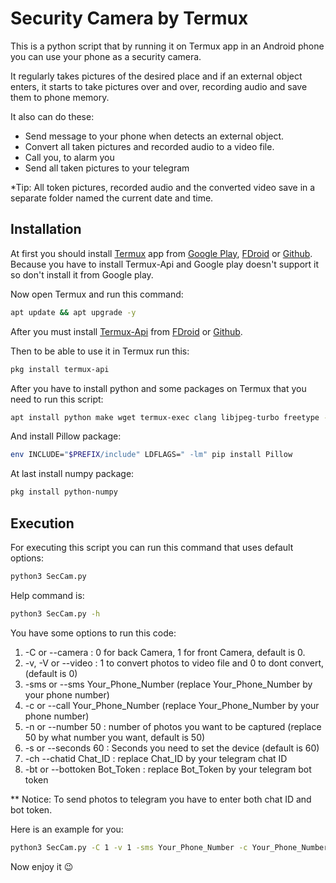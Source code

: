 # Security Camera by Termux

This is a python script that by running it on Termux app in an Android phone you can use your phone as a security camera.

It regularly takes pictures of the desired place and if an external object enters, it starts to take pictures over and over, recording audio and save them to phone memory.

It also can do these:
- Send message to your phone when detects an external object.
- Convert all taken pictures and recorded audio to a video file.
- Call you, to alarm you
- Send all taken pictures to your telegram

*Tip: All token pictures, recorded audio and the converted video save in a separate folder named the current date and time.



## Installation

At first you should install [Termux](https://github.com/termux/termux-app) app from [Google Play](https://play.google.com/store/apps/details?id=com.termux), [FDroid](https://f-droid.org/packages/com.termux/) or [Github](https://github.com/termux/termux-app/releases). Because you have to install Termux-Api and Google play doesn't support it so don't install it from Google play.

Now open Termux and run this command:

```bash
apt update && apt upgrade -y
```

After you must install [Termux-Api](https://wiki.termux.com/wiki/Termux:API) from [FDroid](https://f-droid.org/packages/com.termux.api/) or [Github](https://github.com/termux/termux-api).

Then to be able to use it in Termux run this:

```bash
pkg install termux-api
```

After you have to install python and some packages on Termux that you need to run this script:


```bash
apt install python make wget termux-exec clang libjpeg-turbo freetype -y
```

And install Pillow package:

```bash
env INCLUDE="$PREFIX/include" LDFLAGS=" -lm" pip install Pillow
```

At last install numpy package:

```bash
pkg install python-numpy
```



## Execution

For executing this script you can run this command that uses default options:

```bash
python3 SecCam.py
```

Help command is:

```bash
python3 SecCam.py -h
```

You have some options to run this code:

1. -C or --camera : 0 for back Camera, 1 for front Camera, default is 0.
2. -v, -V or --video : 1 to convert photos to video file and 0 to dont convert, (default is 0)
3. -sms or --sms Your_Phone_Number (replace Your_Phone_Number by your phone number)
4. -c or --call Your_Phone_Number (replace Your_Phone_Number by your phone number)
5. -n or --number 50 : number of photos you want to be captured (replace 50 by what number you want, default is 50)
6. -s or --seconds 60 : Seconds you need to set the device (default is 60)
7. -ch --chatid Chat_ID : replace Chat_ID by your telegram chat ID
8. -bt or --bottoken  Bot_Token : replace Bot_Token by your telegram bot token

** Notice: To send photos to telegram you have to enter both chat ID and bot token.

Here is an example for you:

```bash
python3 SecCam.py -C 1 -v 1 -sms Your_Phone_Number -c Your_Phone_Number -n 200 -s 180 -ch Chat_ID -bt Bot_Token
```
Now enjoy it 😉

